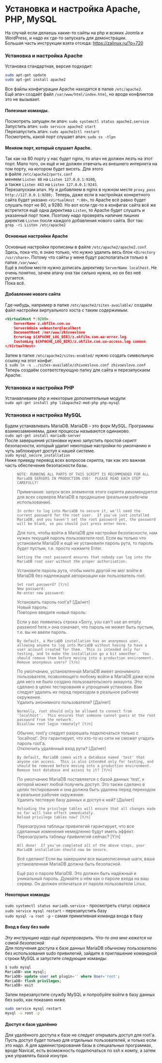 # Установка и настройка Apache, PHP, MySQL  
На случай если делаешь какие-то сайты на php и всяких Joomla и WordPress, и надо их где-то запускать для демонстрации.  
Большая часть инструкции взята отсюда: https://zalinux.ru/?p=720  

### Установка и настройка Apache  
Установка стандартная, версия подходит:  
```bash
sudo apt-get update
sudo apt-get install apache2
```
Все файлы конфигурации Apache находятся в папке `/etc/apache2`.  
Ещё апач создаёт файл `/var/www/html/index.html`, но вроде конфликтов это не вызывает.  

#### Полезные команды.  
Посмотреть запущен ли апач: `sudo systemctl status apache2.service`  
Запустить апач: `sudo service apache2 start`  
Перезапустить апач: `sudo apache2ctl restart`  
Посмотреть, какой порт слушает апач: `sudo ss -tlpn`  

#### Меняем порт, который слушает Apache.  
Так как на 80 порту у нас будет nginx, то апач не должен лезть на этот порт. Мало того, он ещё и не должен отвечать из внешнего интернета на том порту, на котором будет висеть. Для этого  
в файле `/etc/apache2/ports.conf`  
меняем `Listen 80` на `Listen 127.0.0.1:9280`,  
а также `Listen 443` на `Listen 127.0.0.1:9243`.  
Перезапускам апач. Ну и добавляем в nginx в нужном месте `proxy_pass http://127.0.0.1:9280;`. Теперь, даже если в настройках конкретного сайта будет указано `<VirtualHost *:80>`, то Apache всё равно будет слушать порт не 80, а 9280. Но вот если где-то в конфигах сайта всё же встретится ещё одна директива `Listen`, то Apache будет слушать и указанный порт тоже. Поэтому надо проверять наличие лишних директив `Listen` после каждого добавления нового сайта. Вот так:  
`grep -ri Listen /etc/apache2`  

#### Основные настройки Apache  
Основные настройки прописаны в файле `/etc/apache2/apache2.conf`.  
Здесь, пока что, я знаю только, что нужно удалить весь блок `<Directory /usr/share>`. Потому что сайты у меня будут располагаться только в папке `/var/www/`.  
Ещё в любом месте нужно дописать директиву `ServerName localhost`. Не очень понятно, зачем апачу она так сильно нужна, но он без неё ругается.  
Пока всё.  

#### Добавление нового сайта  
Где-нибудь, например в папке `/etc/apache2/sites-available/` создаём файл настройки виртуального хоста с таким содержимым:  
```xml
<VirtualHost *:9280>
    ServerName z.okfilm.com.ua
    ServerAdmin webmaster@localhost
    DocumentRoot /var/www/zhivoeslovo
    ErrorLog ${APACHE_LOG_DIR}/z.okfilm.com.ua-error.log
    CustomLog ${APACHE_LOG_DIR}/z.okfilm.com.ua-access.log common
</VirtualHost>
```
Затем в папке `/etc/apache2/sites-enabled/` нужно создать символьную ссылку на этот конфиг.  
`$ sudo ln -s ../sites-available/zhivoeslovo.conf zhivoeslovo.conf`  
Теперь создаём соответствующую папку для сайта и перезапускаем Apache.  

### Установка и настройка PHP
Устанавливаем php и некоторые дополнительные модули  
`sudo apt-get install php libapache2-mod-php php-mysql`  

### Установка и настройка MySQL  
Будем устанавливать MariaDB. MariaDB – это форк MySQL. Программы взаимозаменяемы, даже процессы называются одинаково.  
`sudo apt-get install mariadb-server`  
После завершения установки нужно запустить простой скрипт безопасности, который удалит некоторые настройки по умолчанию и чуть заблокирует доступ к нашей системе.  
`sudo mysql_secure_installation`  
Ниже приведу перевод всех вопросов скрипта, так как это важная часть обеспечения безопасности базы.  

> ```
> NOTE: RUNNING ALL PARTS OF THIS SCRIPT IS RECOMMENDED FOR ALL MariaDB SERVERS IN PRODUCTION USE!  PLEASE READ EACH STEP CAREFULLY!
> ```  
> Примечание: запуск всех элементов этого скрипта рекомендуется для всех серверов MariaDB в продакшене (реальном рабочем использовании).  
> ```	
> In order to log into MariaDB to secure it, we'll need the current password for the root user.  If you've just installed MariaDB, and you haven't set the root password yet, the password will be blank, so you should just press enter here.
> ```
> Для того, чтобы войти в MariaDB для настройки безопасности, нам нужен текущий пароль пользователя root. Если вы только что установили MariaDB и ещё не установили пароль рута, то пароль будет пустым, т.е. просто нажмите Enter.
> ```
> Setting the root password ensures that nobody can log into the MariaDB root user without the proper authorisation.
> ```
> Установите пароль рута, чтобы никто другой не мог войти в MariaDB без надлежащей авторизации как пользователь root.
> ```
> Set root password? [Y/n]
> New password:
> Re-enter new password:
> ```
> Установить пароль root’а? [Да/нет]  
> Новый пароль:  
> Повторно введите новый пароль:  
> 
> Если у вас появилась строка «Sorry, you can't use an empty password here.» она означает, что пароль не может быть пустым, т.е. вы не ввели пароль.
> ```
> By default, a MariaDB installation has an anonymous user, allowing anyone to log into MariaDB without having to have a user account created for them.  This is intended only for testing, and to make the installation go a bit smoother.  You should remove them before moving into a production environment.
> Remove anonymous users? [Y/n]
> ```
> По умолчанию, установленная MariaDB имеет анонимного пользователя, позволяющего любому войти в MariaDB даже если для него не было создано пользовательского аккаунта. Это сделано в целях тестирования и упрощения установки. Вам следует удалить их перед переходом в реальное рабочее окружение.  
> Удалить анонимного пользователя? [Да/нет]
> ```
> Normally, root should only be allowed to connect from 'localhost'.  This ensures that someone cannot guess at the root password from the network.
> Disallow root login remotely? [Y/n]
> ```
> Обычно, root’у следует разрешать подключаться только с 'localhost'. Это гарантирует, что кто-то из сети не сможет угадать пароль root’а.  
> Отключить удалённый вход рута? [Да/нет]
> ```
> By default, MariaDB comes with a database named 'test' that anyone can access.  This is also intended only for testing, and should be removed before moving into a production environment.
> Remove test database and access to it? [Y/n]
> ```
> По умолчанию MariaDB поставляется с базой данных 'test', к которой может любой получить доступ. Это также сделано в целях тестирования и она должна быть удалена перед переходом в реальное рабочее окружение.  
> Удалить тестовую базу данных и доступ к ней? [Да/нет]
> ```
> Reloading the privilege tables will ensure that all changes made so far will take effect immediately.
> Reload privilege tables now? [Y/n]
> ```
> Перезагрузка таблицы привилегий гарантирует, что все сделанные изменения немедленно будут иметь эффект.  
> Перезагрузить таблицу привилегий сейчас? [Y/n]
> ```
> All done!  If you've completed all of the above steps, your MariaDB installation should now be secure.
> ```
> Всё сделано! Если вы завершили все вышеописанные шаги, ваша установленная MariaDB должна быть безопасной.  
> 
> Ещё раз о пароле MariaDB. Это должен быть надёжный и уникальный пароль. Думайте о нём как о пароле входа на ваш сервер. Он должен отличаться от пароля пользователя Linux.  

#### Некоторые команды  
`sudo systemctl status mariadb.service` - просмотреть статус сервиса  
`sudo service mysql restart` - перезапустить базу  
`sudo mysql -u root -p` - самая примитивная команда входа в базу  

#### Вход в базу без sudo  
_Эту инструкцию надо ещё перепроверить. Что-то она мне кажется не самой безопасной_  
Для получения доступа к базе данных MariaDB обычному пользователю без использования sudo привилегий, зайдите в приглашение командной строки MySQL и запустите следующие команды:  
```sql
$ sudo mysql 
MariaDB> use mysql;
MariaDB> update user set plugin='' where User='root';
MariaDB> flush privileges;
MariaDB> exit
```
Затем перезапустите службу MySQL и попробуйте войти в базу данных без sudo, как показано ниже.  
```sh
sudo service mysql restart
mysql -u root -p
```

#### Доступ к базе удалённо
Для удалённого доступа к базе не следует открывать доступ для root'а. Пусть доступ будет только для отдельных пользователей, и только если это надо. А для администрирования базы в специальных программах, вроде Navicat, есть возможность подключаться по ssh к компу, а затем уже управлять базой изнутри.
